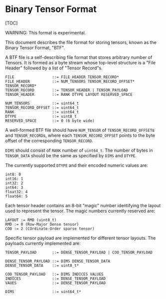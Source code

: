 # Binary Tensor Format

<!--* freshness: {
  owner: 'doak'
  reviewed: '2019-10-22'
} *-->

[TOC]

WARNING: This format is experimental.

This document describes the file format for storing tensors, known as the Binary
Tensor Format, "BTF".

A BTF file is a self-describing file format that stores arbitrary number of
Tensors. It is formed as a byte stream whose top-level structure is a "File
Header" followed by a list of "Tensor Record"s.

<!-- TODO(doak): Make a diagram for the format -->

```none
FILE                 ::= FILE_HEADER TENSOR_RECORD*
FILE_HEADER          ::= NUM_TENSORS TENSOR_RECORD_OFFSET* TENSOR_RECORD*
TENSOR_RECORD        ::= TENSOR_HEADER | TENSOR_PAYLOAD
TENSOR_HEADER        ::= RANK DTYPE LAYOUT RESERVED_SPACE

NUM_TENSORS          ::= uint64_t
TENSOR_RECORD_OFFSET ::= uint64_t
RANK                 ::= uint64_t
DTYPE                ::= uint8_t
RESERVED_SPACE       ::= 0 (6 byte wide)
```

A well-formed BTF file should have `NUM_TENSOR` of `TENSOR_RECORD_OFFSET`s and
`TENSOR_RECORD`s, where each `TENSOR_RECORD_OFFSET` points to the byte offset of
the corresponding `TENSOR_RECORD`.

`DIMS` should consist of `RANK` number of `uint64_t`. The number of bytes in
`TENSOR_DATA` should be the same as specified by `DIMS` and `DTYPE`.

The currently supported `DTYPE` and their encoded numeric values are:

```none
int8: 0
int16: 1
int32: 2
int64: 3
float32: 4
float64: 5
```

Each tensor header contains an 8-bit "magic" number identifying the layout used
to represent the tensor. The magic numbers currently reserved are:

<!-- TODO(doak): It's better to have these magic numbers and their names defined
     centrally and import it here and in the languages that parse it to ensure
     they're kept in sync -->

```none
LAYOUT := RMD (uint8_t)
RMD := 0 (Row-Major Dense tensor)
COO := 2 (COrdinate-Order sparse tensor)
```

Specific tensor payload are implemented for different tensor layouts. The
payloads currently implemented are:

```none
TENSOR_PAYLOAD       ::= DENSE_TENSOR_PAYLOAD | COO_TENSOR_PAYLOAD

DENSE_TENSOR_PAYLOAD ::= DIMS DENSE_TENSOR_DATA
DENSE_TENSOR_DATA    ::= uint8_t*

COO_TENSOR_PAYLOAD   ::= DIMS INDICES VALUES
INDICES              ::= DENSE_TENSOR_PAYLOAD
VAUES                ::= DENSE_TENSOR_PAYLOAD

DIMS                 ::= uint64_t*
```
